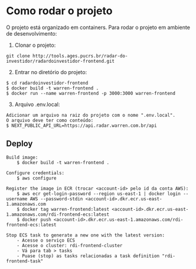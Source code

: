 # Como rodar o projeto

O projeto está organizado em containers. Para rodar o projeto em ambiente de desenvolvimento:

1. Clonar o projeto:
```
git clone http://tools.ages.pucrs.br/radar-do-investidor/radardoinvestidor-frontend.git
```
2. Entrar no diretório do projeto:
```
$ cd radardoinvestidor-frontend
$ docker build -t warren-frontend .
$ docker run --name warren-frontend -p 3000:3000 warren-frontend

```
3. Arquivo .env.local:
```
Adicionar um arquivo na raiz do projeto com o nome ".env.local".
O arquivo deve ter como conteúdo:
$ NEXT_PUBLIC_API_URL=https://api.radar.warren.com.br/api

```

## Deploy

```
Build image:
    $ docker build -t warren-frontend .

Configure credentials:
    $ aws configure

Register the image in ECR (trocar <account-id> pelo id da conta AWS):
    $ aws ecr get-login-password --region us-east-1 | docker login --username AWS --password-stdin <account-id>.dkr.ecr.us-east-1.amazonaws.com
    $ docker tag warren-frontend:latest <account-id>.dkr.ecr.us-east-1.amazonaws.com/rdi-frontend-ecs:latest
    $ docker push <account-id>.dkr.ecr.us-east-1.amazonaws.com/rdi-frontend-ecs:latest

Stop ECS task to generate a new one with the latest version:
    - Acesse o serviço ECS
    - Acesse o cluster: rdi-frontend-cluster
    - Vá para tab > tasks
    - Puase (stop) as tasks relacionadas a task definition "rdi-frontend-task"    
```
